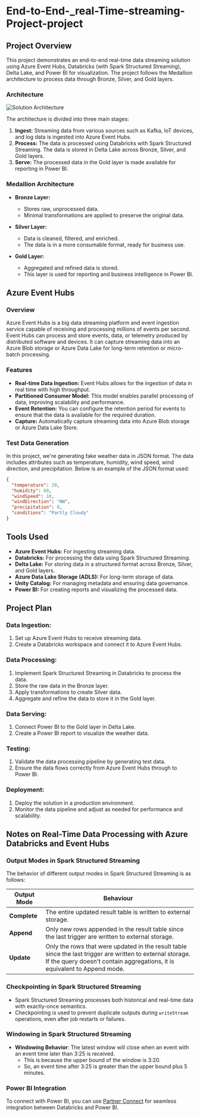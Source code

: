 # End-to-End-_real-Time-streaming-Project-project


## Project Overview

This project demonstrates an end-to-end real-time data streaming solution using Azure Event Hubs, Databricks (with Spark Structured Streaming), Delta Lake, and Power BI for visualization. The project follows the Medallion architecture to process data through Bronze, Silver, and Gold layers.

### Architecture

![Solution Architecture](Assests/Solution%20Architech.png)


The architecture is divided into three main stages:

1. **Ingest:** Streaming data from various sources such as Kafka, IoT devices, and log data is ingested into Azure Event Hubs.
2. **Process:** The data is processed using Databricks with Spark Structured Streaming. The data is stored in Delta Lake across Bronze, Silver, and Gold layers.
3. **Serve:** The processed data in the Gold layer is made available for reporting in Power BI.

### Medallion Architecture

- **Bronze Layer:**
  - Stores raw, unprocessed data.
  - Minimal transformations are applied to preserve the original data.

- **Silver Layer:**
  - Data is cleaned, filtered, and enriched.
  - The data is in a more consumable format, ready for business use.

- **Gold Layer:**
  - Aggregated and refined data is stored.
  - This layer is used for reporting and business intelligence in Power BI.

## Azure Event Hubs

### Overview

Azure Event Hubs is a big data streaming platform and event ingestion service capable of receiving and processing millions of events per second. Event Hubs can process and store events, data, or telemetry produced by distributed software and devices. It can capture streaming data into an Azure Blob storage or Azure Data Lake for long-term retention or micro-batch processing.

### Features

- **Real-time Data Ingestion:** Event Hubs allows for the ingestion of data in real time with high throughput.
- **Partitioned Consumer Model:** This model enables parallel processing of data, improving scalability and performance.
- **Event Retention:** You can configure the retention period for events to ensure that the data is available for the required duration.
- **Capture:** Automatically capture streaming data into Azure Blob storage or Azure Data Lake Store.

### Test Data Generation

In this project, we're generating fake weather data in JSON format. The data includes attributes such as temperature, humidity, wind speed, wind direction, and precipitation. Below is an example of the JSON format used:

```json
{
  "temperature": 20,
  "humidity": 60,
  "windSpeed": 10,
  "windDirection": "NW",
  "precipitation": 0,
  "conditions": "Partly Cloudy"
}
```

## Tools Used

- **Azure Event Hubs:** For ingesting streaming data.
- **Databricks:** For processing the data using Spark Structured Streaming.
- **Delta Lake:** For storing data in a structured format across Bronze, Silver, and Gold layers.
- **Azure Data Lake Storage (ADLS):** For long-term storage of data.
- **Unity Catalog:** For managing metadata and ensuring data governance.
- **Power BI:** For creating reports and visualizing the processed data.

## Project Plan

### Data Ingestion:

1. Set up Azure Event Hubs to receive streaming data.
2. Create a Databricks workspace and connect it to Azure Event Hubs.

### Data Processing:

1. Implement Spark Structured Streaming in Databricks to process the data.
2. Store the raw data in the Bronze layer.
3. Apply transformations to create Silver data.
4. Aggregate and refine the data to store it in the Gold layer.

### Data Serving:

1. Connect Power BI to the Gold layer in Delta Lake.
2. Create a Power BI report to visualize the weather data.

### Testing:

1. Validate the data processing pipeline by generating test data.
2. Ensure the data flows correctly from Azure Event Hubs through to Power BI.

### Deployment:

1. Deploy the solution in a production environment.
2. Monitor the data pipeline and adjust as needed for performance and scalability.

## Notes on Real-Time Data Processing with Azure Databricks and Event Hubs

### Output Modes in Spark Structured Streaming

The behavior of different output modes in Spark Structured Streaming is as follows:

| Output Mode | Behaviour |
|-------------|-----------|
| **Complete** | The entire updated result table is written to external storage. |
| **Append**   | Only new rows appended in the result table since the last trigger are written to external storage. |
| **Update**   | Only the rows that were updated in the result table since the last trigger are written to external storage. If the query doesn't contain aggregations, it is equivalent to Append mode. |

### Checkpointing in Spark Structured Streaming

- Spark Structured Streaming processes both historical and real-time data with exactly-once semantics.
- Checkpointing is used to prevent duplicate outputs during `writeStream` operations, even after job restarts or failures.

### Windowing in Spark Structured Streaming

- **Windowing Behavior**: The latest window will close when an event with an event time later than 3:25 is received.
  - This is because the upper bound of the window is 3:20.
  - So, an event time after 3:25 is greater than the upper bound plus 5 minutes.

### Power BI Integration

To connect with Power BI, you can use [Partner Connect](https://learn.microsoft.com/en-us/power-bi/connect-data/service-partner-connect) for seamless integration between Databricks and Power BI.
